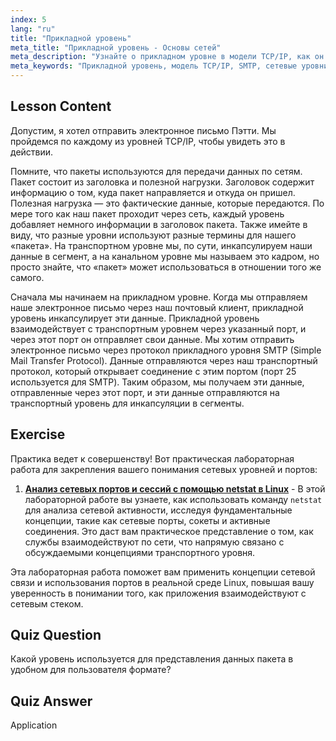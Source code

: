```yaml
---
index: 5
lang: "ru"
title: "Прикладной уровень"
meta_title: "Прикладной уровень - Основы сетей"
meta_description: "Узнайте о прикладном уровне в модели TCP/IP, как он обрабатывает данные для электронной почты (SMTP) и его роль в сетевой связи. Изучите сетевые уровни."
meta_keywords: "Прикладной уровень, модель TCP/IP, SMTP, сетевые уровни, сети Linux, руководство для начинающих, сетевая связь"
---
```


## Lesson Content

Допустим, я хотел отправить электронное письмо Пэтти. Мы пройдемся по каждому из уровней TCP/IP, чтобы увидеть это в действии.

Помните, что пакеты используются для передачи данных по сетям. Пакет состоит из заголовка и полезной нагрузки. Заголовок содержит информацию о том, куда пакет направляется и откуда он пришел. Полезная нагрузка — это фактические данные, которые передаются. По мере того как наш пакет проходит через сеть, каждый уровень добавляет немного информации в заголовок пакета. Также имейте в виду, что разные уровни используют разные термины для нашего «пакета». На транспортном уровне мы, по сути, инкапсулируем наши данные в сегмент, а на канальном уровне мы называем это кадром, но просто знайте, что «пакет» может использоваться в отношении того же самого.

Сначала мы начинаем на прикладном уровне. Когда мы отправляем наше электронное письмо через наш почтовый клиент, прикладной уровень инкапсулирует эти данные. Прикладной уровень взаимодействует с транспортным уровнем через указанный порт, и через этот порт он отправляет свои данные. Мы хотим отправить электронное письмо через протокол прикладного уровня SMTP (Simple Mail Transfer Protocol). Данные отправляются через наш транспортный протокол, который открывает соединение с этим портом (порт 25 используется для SMTP). Таким образом, мы получаем эти данные, отправленные через этот порт, и эти данные отправляются на транспортный уровень для инкапсуляции в сегменты.

## Exercise

Практика ведет к совершенству! Вот практическая лабораторная работа для закрепления вашего понимания сетевых уровней и портов:

1. **[Анализ сетевых портов и сессий с помощью netstat в Linux](https://labex.io/ru/labs/linux-analyze-network-ports-and-sessions-with-netstat-in-linux-592741)** - В этой лабораторной работе вы узнаете, как использовать команду `netstat` для анализа сетевой активности, исследуя фундаментальные концепции, такие как сетевые порты, сокеты и активные соединения. Это даст вам практическое представление о том, как службы взаимодействуют по сети, что напрямую связано с обсуждаемыми концепциями транспортного уровня.

Эта лабораторная работа поможет вам применить концепции сетевой связи и использования портов в реальной среде Linux, повышая вашу уверенность в понимании того, как приложения взаимодействуют с сетевым стеком.

## Quiz Question

Какой уровень используется для представления данных пакета в удобном для пользователя формате?

## Quiz Answer

Application
